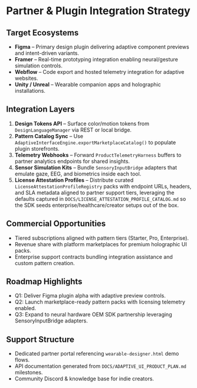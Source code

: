 # Partner & Plugin Integration Strategy

## Target Ecosystems
- **Figma** – Primary design plugin delivering adaptive component previews and intent-driven variants.
- **Framer** – Real-time prototyping integration enabling neural/gesture simulation controls.
- **Webflow** – Code export and hosted telemetry integration for adaptive websites.
- **Unity / Unreal** – Wearable companion apps and holographic installations.

## Integration Layers
1. **Design Tokens API** – Surface color/motion tokens from `DesignLanguageManager` via REST or local bridge.
2. **Pattern Catalog Sync** – Use `AdaptiveInterfaceEngine.exportMarketplaceCatalog()` to populate plugin storefronts.
3. **Telemetry Webhooks** – Forward `ProductTelemetryHarness` buffers to partner analytics endpoints for shared insights.
4. **Sensor Simulation Kits** – Bundle `SensoryInputBridge` adapters that emulate gaze, EEG, and biometrics inside each tool.
5. **License Attestation Profiles** – Distribute curated `LicenseAttestationProfileRegistry` packs with endpoint URLs, headers, and SLA metadata aligned to partner support tiers, leveraging the defaults captured in `DOCS/LICENSE_ATTESTATION_PROFILE_CATALOG.md` so the SDK seeds enterprise/healthcare/creator setups out of the box.

## Commercial Opportunities
- Tiered subscriptions aligned with pattern tiers (Starter, Pro, Enterprise).
- Revenue share with platform marketplaces for premium holographic UI packs.
- Enterprise support contracts bundling integration assistance and custom pattern creation.

## Roadmap Highlights
- Q1: Deliver Figma plugin alpha with adaptive preview controls.
- Q2: Launch marketplace-ready pattern packs with licensing telemetry enabled.
- Q3: Expand to neural hardware OEM SDK partnership leveraging SensoryInputBridge adapters.

## Support Structure
- Dedicated partner portal referencing `wearable-designer.html` demo flows.
- API documentation generated from `DOCS/ADAPTIVE_UI_PRODUCT_PLAN.md` milestones.
- Community Discord & knowledge base for indie creators.


